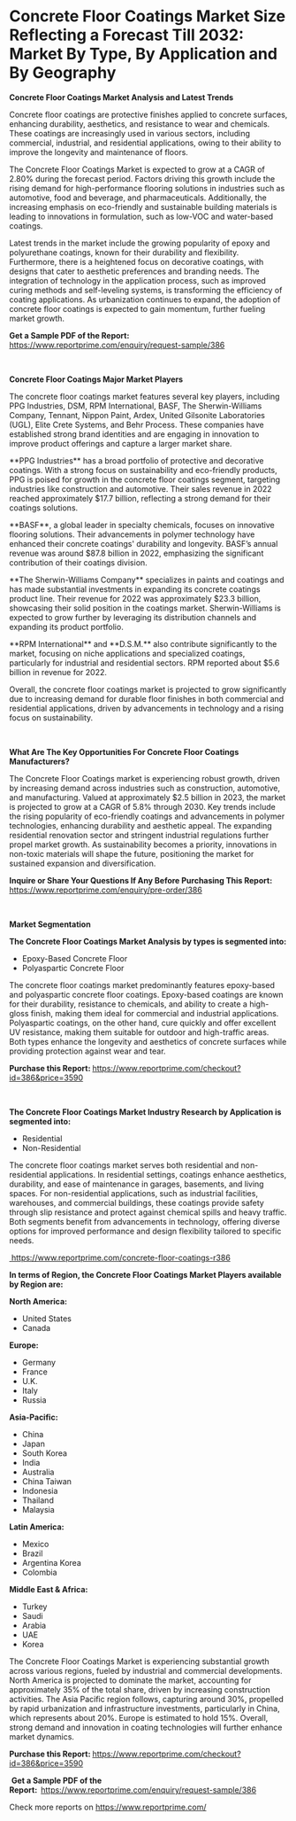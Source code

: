 <p><h1>Concrete Floor Coatings Market Size Reflecting a Forecast Till 2032: Market By Type, By Application and By Geography</h1></p><p><strong>Concrete Floor Coatings Market Analysis and Latest Trends</strong></p>
<p><p>Concrete floor coatings are protective finishes applied to concrete surfaces, enhancing durability, aesthetics, and resistance to wear and chemicals. These coatings are increasingly used in various sectors, including commercial, industrial, and residential applications, owing to their ability to improve the longevity and maintenance of floors.</p><p>The Concrete Floor Coatings Market is expected to grow at a CAGR of 2.80% during the forecast period. Factors driving this growth include the rising demand for high-performance flooring solutions in industries such as automotive, food and beverage, and pharmaceuticals. Additionally, the increasing emphasis on eco-friendly and sustainable building materials is leading to innovations in formulation, such as low-VOC and water-based coatings.</p><p>Latest trends in the market include the growing popularity of epoxy and polyurethane coatings, known for their durability and flexibility. Furthermore, there is a heightened focus on decorative coatings, with designs that cater to aesthetic preferences and branding needs. The integration of technology in the application process, such as improved curing methods and self-leveling systems, is transforming the efficiency of coating applications. As urbanization continues to expand, the adoption of concrete floor coatings is expected to gain momentum, further fueling market growth.</p></p>
<p><strong>Get a Sample PDF of the Report:&nbsp;</strong> <a href="https://www.reportprime.com/enquiry/request-sample/386?utm_campaign=3133&utm_medium=2&utm_source=Github&utm_content=ia&utm_term=18032025&utm_id=concrete-floor-coatings">https://www.reportprime.com/enquiry/request-sample/386</a></p>
<p>&nbsp;</p>
<p><strong>Concrete Floor Coatings Major Market Players</strong></p>
<p><p>The concrete floor coatings market features several key players, including PPG Industries, DSM, RPM International, BASF, The Sherwin-Williams Company, Tennant, Nippon Paint, Ardex, United Gilsonite Laboratories (UGL), Elite Crete Systems, and Behr Process. These companies have established strong brand identities and are engaging in innovation to improve product offerings and capture a larger market share.</p><p>**PPG Industries** has a broad portfolio of protective and decorative coatings. With a strong focus on sustainability and eco-friendly products, PPG is poised for growth in the concrete floor coatings segment, targeting industries like construction and automotive. Their sales revenue in 2022 reached approximately $17.7 billion, reflecting a strong demand for their coatings solutions.</p><p>**BASF**, a global leader in specialty chemicals, focuses on innovative flooring solutions. Their advancements in polymer technology have enhanced their concrete coatings' durability and longevity. BASF’s annual revenue was around $87.8 billion in 2022, emphasizing the significant contribution of their coatings division.</p><p>**The Sherwin-Williams Company** specializes in paints and coatings and has made substantial investments in expanding its concrete coatings product line. Their revenue for 2022 was approximately $23.3 billion, showcasing their solid position in the coatings market. Sherwin-Williams is expected to grow further by leveraging its distribution channels and expanding its product portfolio.</p><p>**RPM International** and **D.S.M.** also contribute significantly to the market, focusing on niche applications and specialized coatings, particularly for industrial and residential sectors. RPM reported about $5.6 billion in revenue for 2022.</p><p>Overall, the concrete floor coatings market is projected to grow significantly due to increasing demand for durable floor finishes in both commercial and residential applications, driven by advancements in technology and a rising focus on sustainability.</p></p>
<p>&nbsp;</p>
<p><strong>What Are The Key Opportunities For Concrete Floor Coatings Manufacturers?</strong></p>
<p><p>The Concrete Floor Coatings market is experiencing robust growth, driven by increasing demand across industries such as construction, automotive, and manufacturing. Valued at approximately $2.5 billion in 2023, the market is projected to grow at a CAGR of 5.8% through 2030. Key trends include the rising popularity of eco-friendly coatings and advancements in polymer technologies, enhancing durability and aesthetic appeal. The expanding residential renovation sector and stringent industrial regulations further propel market growth. As sustainability becomes a priority, innovations in non-toxic materials will shape the future, positioning the market for sustained expansion and diversification.</p></p>
<p><strong>Inquire or Share Your Questions If Any Before Purchasing This Report:</strong> <a href="https://www.reportprime.com/enquiry/pre-order/386?utm_campaign=3133&utm_medium=2&utm_source=Github&utm_content=ia&utm_term=18032025&utm_id=concrete-floor-coatings">https://www.reportprime.com/enquiry/pre-order/386</a></p>
<p>&nbsp;</p>
<p><strong>Market Segmentation</strong></p>
<p><strong>The Concrete Floor Coatings Market Analysis by types is segmented into:</strong></p>
<p><ul><li>Epoxy-Based Concrete Floor</li><li>Polyaspartic Concrete Floor</li></ul></p>
<p><p>The concrete floor coatings market predominantly features epoxy-based and polyaspartic concrete floor coatings. Epoxy-based coatings are known for their durability, resistance to chemicals, and ability to create a high-gloss finish, making them ideal for commercial and industrial applications. Polyaspartic coatings, on the other hand, cure quickly and offer excellent UV resistance, making them suitable for outdoor and high-traffic areas. Both types enhance the longevity and aesthetics of concrete surfaces while providing protection against wear and tear.</p></p>
<p><strong>Purchase this Report:&nbsp;</strong><a href="https://www.reportprime.com/checkout?id=386&price=3590&utm_campaign=3133&utm_medium=2&utm_source=Github&utm_content=ia&utm_term=18032025&utm_id=concrete-floor-coatings">https://www.reportprime.com/checkout?id=386&price=3590</a></p>
<p>&nbsp;</p>
<p><strong>The Concrete Floor Coatings Market Industry Research by Application is segmented into:</strong></p>
<p><ul><li>Residential</li><li>Non-Residential</li></ul></p>
<p><p>The concrete floor coatings market serves both residential and non-residential applications. In residential settings, coatings enhance aesthetics, durability, and ease of maintenance in garages, basements, and living spaces. For non-residential applications, such as industrial facilities, warehouses, and commercial buildings, these coatings provide safety through slip resistance and protect against chemical spills and heavy traffic. Both segments benefit from advancements in technology, offering diverse options for improved performance and design flexibility tailored to specific needs.</p></p>
<p><a href="https://www.reportprime.com/concrete-floor-coatings-r386?utm_campaign=3133&utm_medium=2&utm_source=Github&utm_content=ia&utm_term=18032025&utm_id=concrete-floor-coatings">&nbsp;https://www.reportprime.com/concrete-floor-coatings-r386</a></p>
<p><strong>In terms of Region, the Concrete Floor Coatings Market Players available by Region are:</strong></p>
<p>
    <p> <strong> North America: </strong>
        <ul>
            <li>United States</li>
            <li>Canada</li>
        </ul>
        </p> 
    <p> <strong> Europe: </strong>
        <ul>
            <li>Germany</li>
            <li>France</li>
            <li>U.K.</li>
            <li>Italy</li>
            <li>Russia</li>
        </ul>
        </p> 
    <p> <strong> Asia-Pacific: </strong>
        <ul>
            <li>China</li>
            <li>Japan</li>
            <li>South Korea</li>
            <li>India</li>
            <li>Australia</li>
            <li>China Taiwan</li>
            <li>Indonesia</li>
            <li>Thailand</li>
            <li>Malaysia</li>
        </ul>
        </p> 
    <p> <strong> Latin America: </strong>
        <ul>
            <li>Mexico</li>
            <li>Brazil</li>
            <li>Argentina Korea</li>
            <li>Colombia</li>
        </ul>
        </p> 
    <p> <strong> Middle East & Africa: </strong>
        <ul>
            <li>Turkey</li>
            <li>Saudi</li>
            <li>Arabia</li>
            <li>UAE</li>
            <li>Korea</li>
        </ul>
    </p>
    </p>
<p><p>The Concrete Floor Coatings Market is experiencing substantial growth across various regions, fueled by industrial and commercial developments. North America is projected to dominate the market, accounting for approximately 35% of the total share, driven by increasing construction activities. The Asia Pacific region follows, capturing around 30%, propelled by rapid urbanization and infrastructure investments, particularly in China, which represents about 20%. Europe is estimated to hold 15%. Overall, strong demand and innovation in coating technologies will further enhance market dynamics.</p></p>
<p><strong>Purchase this Report: </strong><a href="https://www.reportprime.com/checkout?id=386&price=3590&utm_campaign=3133&utm_medium=2&utm_source=Github&utm_content=ia&utm_term=18032025&utm_id=concrete-floor-coatings">https://www.reportprime.com/checkout?id=386&price=3590</a></p>
<p>&nbsp;<strong>Get a Sample PDF of the Report:&nbsp;&nbsp;</strong><a href="https://www.reportprime.com/enquiry/request-sample/386?utm_campaign=3133&utm_medium=2&utm_source=Github&utm_content=ia&utm_term=18032025&utm_id=concrete-floor-coatings">https://www.reportprime.com/enquiry/request-sample/386</a></p>
<p><strong></strong></p>
<p>Check more reports on <a href="https://www.reportprime.com/?utm_campaign=3133&utm_medium=2&utm_source=Github&utm_content=ia&utm_term=18032025&utm_id=concrete-floor-coatings">https://www.reportprime.com/</a></p>